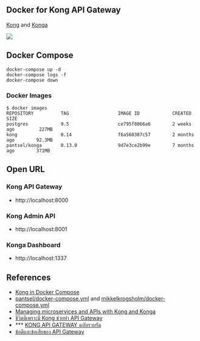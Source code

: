 ## Docker for Kong API Gateway

[Kong](https://konghq.com/kong/) and [Konga](https://pantsel.github.io/konga/)

![](https://raw.githubusercontent.com/pantsel/konga/master/screenshots/bc3.png)

## Docker Compose
```
docker-compose up -d
docker-compose logs -f
docker-compose down
```

### Docker Images
```
$ docker images
REPOSITORY          TAG                  IMAGE ID            CREATED             SIZE
postgres            9.5                  ce795f8066a6        2 weeks ago         227MB
kong                0.14                 f6a560387c57        2 months ago        92.3MB
pantsel/konga       0.13.0               9d7e3ce2b99e        7 months ago        371MB
```

## Open URL

### Kong API Gateway
- http://localhost:8000
<!-- - https://localhost:8443 -->

### Kong Admin API
- http://localhost:8001
<!-- - https://localhost:8444 -->

### Konga Dashboard
- http://localhost:1337

## References
 - [Kong in Docker Compose](https://github.com/Kong/docker-kong/tree/master/compose) 
 - [pantsel/docker-compose.yml](https://gist.github.com/pantsel/73d949774bd8e917bfd3d9745d71febf) and [mikkelkrogsholm/docker-compose.yml](https://gist.github.com/mikkelkrogsholm/d1188f1b416a891f56c54bb9a2016a55)
 - [Managing microservices and APIs with Kong and Konga](https://medium.com/@tselentispanagis/managing-microservices-and-apis-with-kong-and-konga-7d14568bb59d)
 - [ชีวิตดีเพราะมี Kong ช่วยทำ API Gateway](http://bit.ly/30HpYwM)
 - *** [KONG API GATEWAY ฉบับรวบรัด](https://i.dont.works/kong-api-gateway-in-10-minute/)
 - [ข้อดีและข้อเสียของ API Gateway](http://www.somkiat.cc/api-gateway-with-microservice/)
